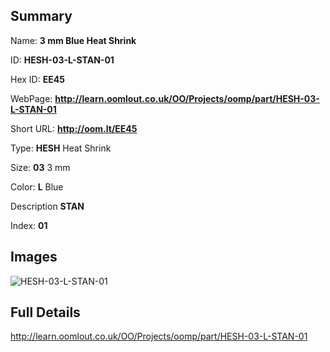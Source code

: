 

## Summary
 
Name: __3 mm Blue Heat Shrink__

ID: __HESH-03-L-STAN-01__

Hex ID: __EE45__

WebPage: __http://learn.oomlout.co.uk/OO/Projects/oomp/part/HESH-03-L-STAN-01__

Short URL: __http://oom.lt/EE45__


Type: __HESH__ Heat Shrink 

Size: __03__ 3 mm 

Color: __L__ Blue 

Description __STAN__  

Index: __01__


## Images
![HESH-03-L-STAN-01](http://oomlout.com/oomp-gen/parts/HESH-03-L-STAN-01/HESH-03-L-STAN-01_420.jpg)



## Full Details

 http://learn.oomlout.co.uk/OO/Projects/oomp/part/HESH-03-L-STAN-01














